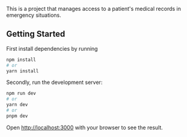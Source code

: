 This is a project that manages access to a patient's medical records in emergency situations.

## Getting Started
First install dependencies by running 

```bash
npm install 
# or
yarn install
```

Secondly, run the development server:

```bash
npm run dev
# or
yarn dev
# or
pnpm dev
```

Open [http://localhost:3000](http://localhost:3000) with your browser to see the result.


